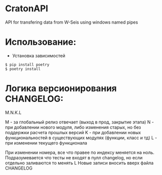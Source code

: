 # CratonAPI

API for transfering data from W-Seis using windows named pipes

# Использование:


+ Установка зависимостей
```
$ pip install poetry
$ poetry install
```
# Логика версионирования CHANGELOG:

M.N.K.L

M - за глобальный релиз отвечает (выход в прод, закрытие этапа) 
N - при добавлении нового модуля, либо изменения старых, но без поддержки расчета прошлых версий
K - при добавлении новых функциональностей в существующих модулях (функции, класс и тд)
L - при изменении текущего функционала

При изменении номера, все что правее по индексу меняется на ноль.
Подразумевается что тесты не входят в пулл changelog, но если отдельно заливаются то менять L
Новые записи вносить вверх файла CHANGELOG